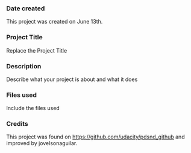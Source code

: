 ### Date created
This project was created on June 13th.

### Project Title
Replace the Project Title

### Description
Describe what your project is about and what it does

### Files used
Include the files used

### Credits
This project was found on https://github.com/udacity/pdsnd_github and improved by jovelsonaguilar.

